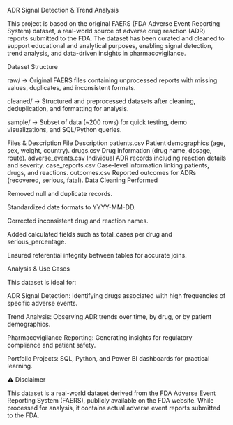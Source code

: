 ADR Signal Detection & Trend Analysis

This project is based on the original FAERS (FDA Adverse Event Reporting System) dataset, a real-world source of adverse drug reaction (ADR) reports submitted to the FDA. The dataset has been curated and cleaned to support educational and analytical purposes, enabling signal detection, trend analysis, and data-driven insights in pharmacovigilance.

Dataset Structure

raw/ → Original FAERS files containing unprocessed reports with missing values, duplicates, and inconsistent formats.

cleaned/ → Structured and preprocessed datasets after cleaning, deduplication, and formatting for analysis.

sample/ → Subset of data (~200 rows) for quick testing, demo visualizations, and SQL/Python queries.

Files & Description
File	Description
patients.csv	Patient demographics (age, sex, weight, country).
drugs.csv	Drug information (drug name, dosage, route).
adverse_events.csv	Individual ADR records including reaction details and severity.
case_reports.csv	Case-level information linking patients, drugs, and reactions.
outcomes.csv	Reported outcomes for ADRs (recovered, serious, fatal).
Data Cleaning Performed

Removed null and duplicate records.

Standardized date formats to YYYY-MM-DD.

Corrected inconsistent drug and reaction names.

Added calculated fields such as total_cases per drug and serious_percentage.

Ensured referential integrity between tables for accurate joins.

Analysis & Use Cases

This dataset is ideal for:

ADR Signal Detection: Identifying drugs associated with high frequencies of specific adverse events.

Trend Analysis: Observing ADR trends over time, by drug, or by patient demographics.

Pharmacovigilance Reporting: Generating insights for regulatory compliance and patient safety.

Portfolio Projects: SQL, Python, and Power BI dashboards for practical learning.

⚠️ Disclaimer

This dataset is a real-world dataset derived from the FDA Adverse Event Reporting System (FAERS), publicly available on the FDA website. While processed for analysis, it contains actual adverse event reports submitted to the FDA.

